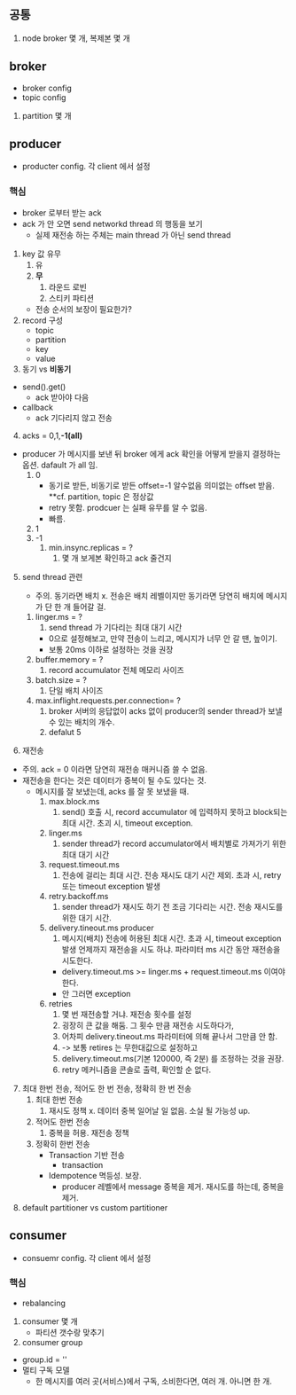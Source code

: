## 공통
1. node broker 몇 개, 복제본 몇 개

## broker
- broker config
- topic config
1. partition 몇 개


## producer
- producter config. 각 client 에서 설정
### 핵심
- broker 로부터 받는 ack
- ack 가 안 오면 send networkd thread 의 행동을 보기
  - 실제 재전송 하는 주체는 main thread 가 아닌 send thread

1. key 값 유무
   1. 유
   2. **무**
      1. 라운드 로빈
      2. 스티키 파티션
   - 전송 순서의 보장이 필요한가?
2. record 구성
   - topic
   - partition
   - key
   - value
3. 동기 vs **비동기**
- send().get()
  - ack 받아야 다음
- callback
  - ack 기다리지 않고 전송
4. acks = 0,1,**-1(all)**
- producer 가 메시지를 보낸 뒤 broker 에게 ack 확인을 어떻게 받을지 결정하는 옵션. dafault 가 all 임.
    1. 0
       - 동기로 받든, 비동기로 받든 offset=-1 알수없음 의미없는 offset 받음. **cf. partition, topic 은 정상값
       - retry 못함. prodcuer 는 실패 유무를 알 수 없음.
       - 빠름.
    2. 1
    3. -1
       1. min.insync.replicas = ?
          1. 몇 개 보게본 확인하고 ack 줄건지
5. send thread 관련
   - 주의. 동기라면 배치 x. 전송은 배치 레벨이지만 동기라면 당연히 배치에 메시지가 단 한 개 들어갈 걸.
   1. linger.ms = ?
      1. send thread 가 기다리는 최대 대기 시간
        - 0으로 설정해보고, 만약 전송이 느리고, 메시지가 너무 안 갈 땐, 높이기.
        - 보통 20ms 이하로 설정하는 것을 권장
   2. buffer.memory = ?
      1. record accumulator 전체 메모리 사이즈
   3. batch.size = ?
      1. 단일 배치 사이즈
   4. max.inflight.requests.per.connection= ?
      1. broker 서버의 응답없이 acks 없이 producer의 sender thread가 보낼 수 있는 배치의 개수.
      2. defalut 5

6. 재전송
- 주의. ack = 0 이라면 당연히 재전송 매커니즘 쓸 수 없음.
- 재전송을 한다는 것은 데이터가 중복이 될 수도 있다는 것.
  - 메시지를 잘 보냈는데, acks 를 잘 못 보냈을 때.
    1. max.block.ms
       1. send() 호출 시, record accumulator 에 입력하지 못하고 block되는 최대 시간. 초괴 시, timeout exception.
    2. linger.ms
       1. sender thread가 record accumulator에서 배치별로 가져가기 위한 최대 대기 시간
    3. request.timeout.ms
       1. 전송에 걸리는 최대 시간. 전송 재시도 대기 시간 제외. 초과 시, retry 또는 timeout exception 발생
    4. retry.backoff.ms
       1. sender thread가 재시도 하기 전 조금 기다리는 시간. 전송 재시도를 위한 대기 시간.
    5. delivery.tineout.ms producer
       1. 메시지(배치) 전송에 허용된 최대 시간. 초과 시, timeout exception 발생 언제까지 재전송을 시도 하냐. 파라미터 ms 시간 동안 재전송을 시도한다.
       - delivery.timeout.ms >= linger.ms + request.timeout.ms 이여야 한다.
        - 안 그러면 exception
     6. retries
        1. 몇 번 재전송할 거냐. 재전송 횟수를 설정
        2. 굉장히 큰 값을 해둠. 그 횟수 만큼 재전송 시도하다가,
        3. 어차피 delivery.tineout.ms 파라미터에 의해 끝나서 그만큼 안 함.
        4. -> 보통 retires 는 무한대값으로 설정하고
        5. delivery.timeout.ms(기본 120000, 즉 2분) 를 조정하는 것을 권장.
        6. retry 메커니즘을 콘솔로 출력, 확인할 순 없다.

7. 최대 한번 전송, 적어도 한 번 전송, 정확히 한 번 전송
   1. 최대 한번 전송
      1. 재시도 정책 x. 데이터 중복 일어날 일 없음. 소실 될 가능성 up.
   2. 적어도 한번 전송
      1. 중복을 허용. 재전송 정책
   3. 정확히 한번 전송
        - Transaction 기반 전송
          - transaction 
        - Idempotence 멱등성. 보장.
          - producer 레벨에서 message 중복을 제거. 재시도를 하는데, 중복을 제거.
8. default partitioner vs custom partitioner
  



## consumer
- consuemr config. 각 client 에서 설정
### 핵심
- rebalancing

1. consumer 몇 개
   - 파티션 갯수랑 맞추기
2. consumer group
- group.id = ''
- 멀티 구독 모델
  - 한 메시지를 여러 곳(서비스)에서 구독, 소비한다면, 여러 개. 아니면 한 개.